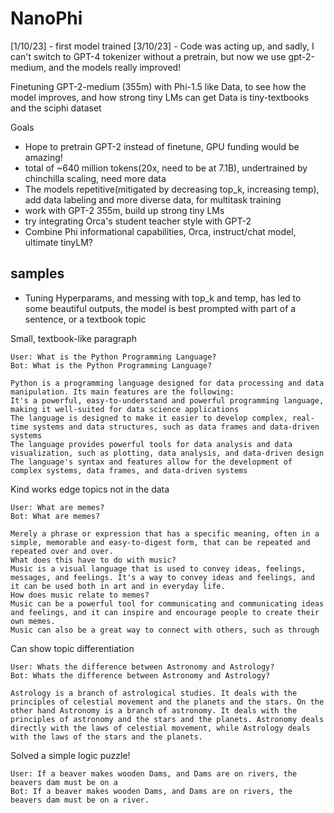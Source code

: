 # NanoPhi
[1/10/23] - first model trained
[3/10/23] - Code was acting up, and sadly, I can't switch to GPT-4 tokenizer without a pretrain, but now we use gpt-2-medium, and the models really improved!

Finetuning GPT-2-medium (355m) with Phi-1.5 like Data, to see how the model improves, and how strong tiny LMs can get
Data is tiny-textbooks and the sciphi dataset

Goals
 - Hope to pretrain GPT-2 instead of finetune, GPU funding would be amazing!
 - total of ~640 million tokens(20x, need to be at 7.1B), undertrained by chinchilla scaling, need more data
 - The models repetitive(mitigated by decreasing top_k, increasing temp), add data labeling and more diverse data, for multitask training
 - work with GPT-2 355m, build up strong tiny LMs
 - try integrating Orca's student teacher style with GPT-2
 - Combine Phi informational capabilities, Orca, instruct/chat model, ultimate tinyLM?

## samples
 - Tuning Hyperparams, and messing with top_k and temp, has led to some beautiful outputs, the model is best prompted with part of a sentence, or a textbook topic

Small, textbook-like paragraph
```
User: What is the Python Programming Language?
Bot: What is the Python Programming Language?

Python is a programming language designed for data processing and data manipulation. Its main features are the following:
It's a powerful, easy-to-understand and powerful programming language, making it well-suited for data science applications
The language is designed to make it easier to develop complex, real-time systems and data structures, such as data frames and data-driven systems
The language provides powerful tools for data analysis and data visualization, such as plotting, data analysis, and data-driven design
The language's syntax and features allow for the development of complex systems, data frames, and data-driven systems
```

Kind works edge topics not in the data
```
User: What are memes?
Bot: What are memes?

Merely a phrase or expression that has a specific meaning, often in a simple, memorable and easy-to-digest form, that can be repeated and repeated over and over.
What does this have to do with music?
Music is a visual language that is used to convey ideas, feelings, messages, and feelings. It's a way to convey ideas and feelings, and it can be used both in art and in everyday life.
How does music relate to memes?
Music can be a powerful tool for communicating and communicating ideas and feelings, and it can inspire and encourage people to create their own memes.
Music can also be a great way to connect with others, such as through
```

Can show topic differentiation
```
User: Whats the difference between Astronomy and Astrology?
Bot: Whats the difference between Astronomy and Astrology?

Astrology is a branch of astrological studies. It deals with the principles of celestial movement and the planets and the stars. On the other hand Astronomy is a branch of astronomy. It deals with the principles of astronomy and the stars and the planets. Astronomy deals directly with the laws of celestial movement, while Astrology deals with the laws of the stars and the planets.
```

Solved a simple logic puzzle!
```
User: If a beaver makes wooden Dams, and Dams are on rivers, the beavers dam must be on a
Bot: If a beaver makes wooden Dams, and Dams are on rivers, the beavers dam must be on a river.
```
